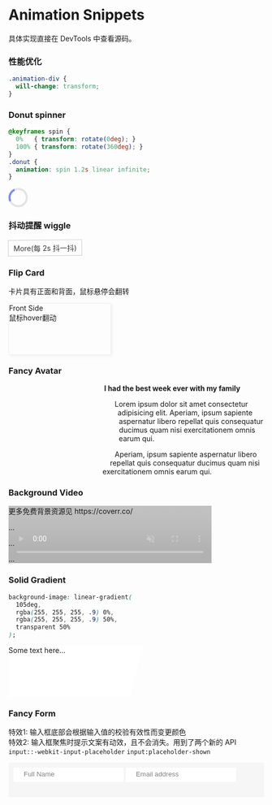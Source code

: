 # Animation Snippets

具体实现直接在 DevTools 中查看源码。

### 性能优化

```css
.animation-div {
  will-change: transform;
}
```

### Donut spinner

```css
@keyframes spin {
  0%   { transform: rotate(0deg); }
  100% { transform: rotate(360deg); }
}
.donut {
  animation: spin 1.2s linear infinite;
}
```

<div class="demo">
  <div class="donut"></div>
  <style>
    @keyframes spin {
      0% { transform: rotate(0deg); }
      100% { transform: rotate(360deg); }
    }
    .donut {
      display: inline-block;
      border: 4px solid rgba(0, 0, 0, 0.1);
      border-left-color: #7983ff;
      border-radius: 50%;
      width: 30px;
      height: 30px;
      animation: spin 1.2s linear infinite;
      will-change: transform;
    }
  </style>
</div>

### 抖动提醒 wiggle

<div class="demo">
  <a class="wiggle-button">More(每 2s 抖一抖)</a>
  <style>
    .wiggle-button {
      display: inline-block;
      padding: 5px 10px;
      color: #333;
      border: 1px solid #ccc;
      animation: wiggle 2s linear infinite;
      will-change: transform;
    }
    @keyframes wiggle {
      2% {transform: translateX(3px) rotate(2deg); }
      4% {transform: translateX(-3px) rotate(-2deg); }
      6% {transform: translateX(3px) rotate(2deg); }
      8% {transform: translateX(-3px) rotate(-2deg); }
      10% {transform: translateX(2px) rotate(1deg); }
      12% {transform: translateX(-2px) rotate(-1deg); }
      14% {transform: translateX(2px) rotate(1deg); }
      16% {transform: translateX(-2px) rotate(-1deg); }
      18% {transform: translateX(1px) rotate(0); }
      20% {transform: translateX(-1px) rotate(0); }
    }
  </style>
</div>

### Flip Card

卡片具有正面和背面，鼠标悬停会翻转

<div class="demo">
  <div class="flip-card">
    <div class="flip-card__front-side">Front Side<br>鼠标hover翻动</div>
    <div class="flip-card__back-side">Back Side</div>
  </div>
  <style>
    .flip-card {
      position: relative;
      width: 200px;
      height: 100px;
      perspective: 800px;  /* 改成 20px 就能看到这个属性的作用了 */
    }
    .flip-card__front-side, .flip-card__back-side {
      position: absolute;
      width: 100%;
      height: 100%;
      transition: transform .8s;
      backface-visibility: hidden; /* 这个新属性很重要，去掉对比下就知道 */
      border: 1px solid #eee;
      border-radius: 4px;
      box-shadow: 2px 2px 6px #eee;
    }
    .flip-card__back-side {
      background-image: linear-gradient(to right bottom, #ffb900, #ff7730);
      transform: rotateY(180deg);
    }
    .flip-card:hover .flip-card__front-side {
      transform: rotateY(-180deg);
    }
    .flip-card:hover .flip-card__back-side {
      transform: rotateY(0);
    }
  </style>
</div>

### Fancy Avatar

<div class="demo">
  <figure class="fancy-avatar">
    <img src="./css/images/girl.jpg" alt="Person on a tour" class="fancy-avatar__img">
    <figcaption class="fancy-avatar__caption">Mary Smith</figcaption>
  </figure>
  <div>
    <p style="font-weight: bold;">I had the best week ever with my family</p>
    <p>Lorem ipsum dolor sit amet consectetur adipisicing elit. Aperiam, ipsum sapiente aspernatur libero repellat quis consequatur ducimus quam nisi exercitationem omnis earum qui.</p>
    <p>Aperiam, ipsum sapiente aspernatur libero repellat quis consequatur ducimus quam nisi exercitationem omnis earum qui.</p>
  </div>
  <style>
    .fancy-avatar {
      position: relative;
      float: left;
      width: 150px;
      height: 150px;
      /* border-radius: 50%; overflow: hidden; */  /* 这两位在上 hover 效果时就不行了，得用 clip-path 才行 */
      clip-path: circle(50% at 50% 50%);
      shape-outside: circle(50% at 50% 50%);       /* 这个属性控制了文字环绕效果 */
    }
    .fancy-avatar__img {
      height: 100%;
      object-fit: cover;  /* 图片不变形 */
      transform: scale(1.5);
      transition: transform .8s;
    }
    .fancy-avatar__caption {
      position: absolute;
      top: 50%;
      left: 50%;
      transform: translate(-50%, 20%);
      transition: transform .8s;
      color: #fff;
      font-size: 1.5em;
      text-align: center;
      opacity: 0;
    }
    .fancy-avatar:hover .fancy-avatar__img {
      transform: scale(1);
      filter: blur(3px) brightness(80%);
    }
    .fancy-avatar:hover .fancy-avatar__caption {
      transform: translate(-50%, -50%);
      opacity: 1;
    }
  </style>
</div>

### Background Video

<div class="demo">
  <div class="bg-video">
    <video class="bg-video__video" autoplay muted loop>
      <!-- <source src="./css/images/bg-video.mp4" type="video/mp4"> -->
      <source src="./css/images/bg-video.webm" type="video/webm">
    </video>
    <div>
      <p>更多免费背景资源见 https://coverr.co/</p>
      <p>...</p>
      <p>...</p>
      <p>...</p>
    </div>
  </div>
  <style>
    .bg-video {
      position: relative;
      width: 400px;
    }
    .bg-video__video {
      position: absolute;
      z-index: -1;
      width: 100%;
      height: 100%;
      object-fit: cover;  /* 确保影片覆盖整个区域 */
      opacity: .3;
    }
  </style>
</div>

### Solid Gradient

```css
background-image: linear-gradient(
  105deg,
  rgba(255, 255, 255, .9) 0%,
  rgba(255, 255, 255, .9) 50%,
  transparent 50%
);
```

<div class="demo">
  <div class="solid-gradient" style="height:100px; background-position-y: center;">Some text here...</div>
  <style>
    .solid-gradient {
      background-image: linear-gradient(105deg, rgba(255, 255, 255, .9) 0%, rgba(255, 255, 255, .9) 50%, transparent 50%), url(./css/images/bg-lake.jpg);
      background-size: 100%;
    }
  </style>
</div>

### Fancy Form

特效1: 输入框底部会根据输入值的校验有效性而变更颜色  
特效2: 输入框聚焦时提示文案有动效，且不会消失。用到了两个新的 API `input::-webkit-input-placeholder` `input:placeholder-shown`

<div class="demo">
  <form class="fancy-form" action="#">
    <div class="fancy-form__group">
      <input class="fancy-form__input" placeholder="Full Name" required="">
      <label class="fancy-form__label">Full Name</label>
    </div>
    <div class="fancy-form__group">
      <input type="email" class="fancy-form__input" placeholder="Email address" required="">
      <label class="fancy-form__label">Email address</label>
    </div>
  </form>
  <style>
    .fancy-form {
      padding: 10px;
      background-color: #f6f6f6;
    }
    .fancy-form__group {
      position: relative;
      display: inline-block;
    }
    .fancy-form__group:not(:last-child) {
      margin-bottom: 20px;
    }
    .fancy-form__input {
      padding: 5px 20px;
      transition: border-color .3s;
      border: none;
      border-radius: 2px;
      border-bottom: 3px solid transparent;  /* 防止抖动，且不会触发重排 */
    }
    .fancy-form__input:focus {
      outline: none;
      box-shadow: 0 2px 20px rgba(0, 0, 0, .1);
      border-bottom-color: green;
    }
    .fancy-form__input:focus:invalid {
      border-bottom-color: red;
    }
    .fancy-form__input::-webkit-input-placeholder {
      color: gray;
    }
    .fancy-form__input:focus::-webkit-input-placeholder {
      color: gray;
    }
    .fancy-form__label {
      position: absolute;
      left: 20px;
      opacity: 1;
      transform: translateY(40px);
      transition: transform .2s, opacity .2s;
      will-change: transform, opacity;
      color: gray;
      font-size: small;
    }
    .fancy-form__input:placeholder-shown + .fancy-form__label {
      visibility: hidden;
      opacity: 0;
      transform: translateY(10px);
    }
  </style>
</div>

